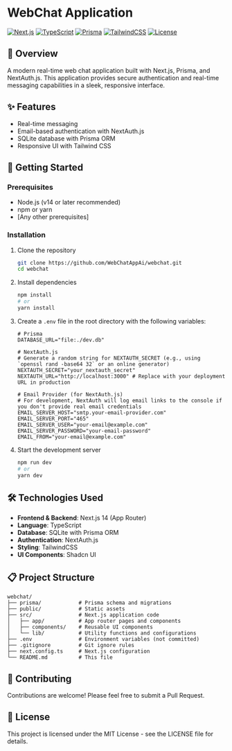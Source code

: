 # WebChat Application

[![Next.js](https://img.shields.io/badge/Next.js-14-black)](https://nextjs.org/)
[![TypeScript](https://img.shields.io/badge/TypeScript-5-blue)](https://www.typescriptlang.org/)
[![Prisma](https://img.shields.io/badge/Prisma-Latest-green)](https://www.prisma.io/)
[![TailwindCSS](https://img.shields.io/badge/TailwindCSS-Latest-cyan)](https://tailwindcss.com/)
[![License](https://img.shields.io/badge/license-MIT-blue.svg)](LICENSE)

## 📌 Overview

A modern real-time web chat application built with Next.js, Prisma, and NextAuth.js. This application provides secure authentication and real-time messaging capabilities in a sleek, responsive interface.

## ✨ Features

- Real-time messaging
- Email-based authentication with NextAuth.js
- SQLite database with Prisma ORM
- Responsive UI with Tailwind CSS

## 🚀 Getting Started

### Prerequisites

- Node.js (v14 or later recommended)
- npm or yarn
- [Any other prerequisites]

### Installation

1. Clone the repository
   ```bash
   git clone https://github.com/WebChatAppAi/webchat.git
   cd webchat
   ```

2. Install dependencies
   ```bash
   npm install
   # or
   yarn install
   ```

3. Create a `.env` file in the root directory with the following variables:

   ```
   # Prisma
   DATABASE_URL="file:./dev.db"

   # NextAuth.js
   # Generate a random string for NEXTAUTH_SECRET (e.g., using `openssl rand -base64 32` or an online generator)
   NEXTAUTH_SECRET="your_nextauth_secret"
   NEXTAUTH_URL="http://localhost:3000" # Replace with your deployment URL in production

   # Email Provider (for NextAuth.js)
   # For development, NextAuth will log email links to the console if you don't provide real email credentials
   EMAIL_SERVER_HOST="smtp.your-email-provider.com"
   EMAIL_SERVER_PORT="465"
   EMAIL_SERVER_USER="your-email@example.com"
   EMAIL_SERVER_PASSWORD="your-email-password"
   EMAIL_FROM="your-email@example.com"
   ```

4. Start the development server
   ```bash
   npm run dev
   # or
   yarn dev
   ```

## 🛠️ Technologies Used

- **Frontend & Backend**: Next.js 14 (App Router)
- **Language**: TypeScript
- **Database**: SQLite with Prisma ORM
- **Authentication**: NextAuth.js
- **Styling**: TailwindCSS
- **UI Components**: Shadcn UI

## 📋 Project Structure

```
webchat/
├── prisma/            # Prisma schema and migrations
├── public/            # Static assets
├── src/               # Next.js application code
│   ├── app/           # App router pages and components
│   ├── components/    # Reusable UI components
│   └── lib/           # Utility functions and configurations
├── .env               # Environment variables (not committed)
├── .gitignore         # Git ignore rules
├── next.config.ts     # Next.js configuration
└── README.md          # This file
```

## 🤝 Contributing

Contributions are welcome! Please feel free to submit a Pull Request.

## 📄 License

This project is licensed under the MIT License - see the LICENSE file for details.

